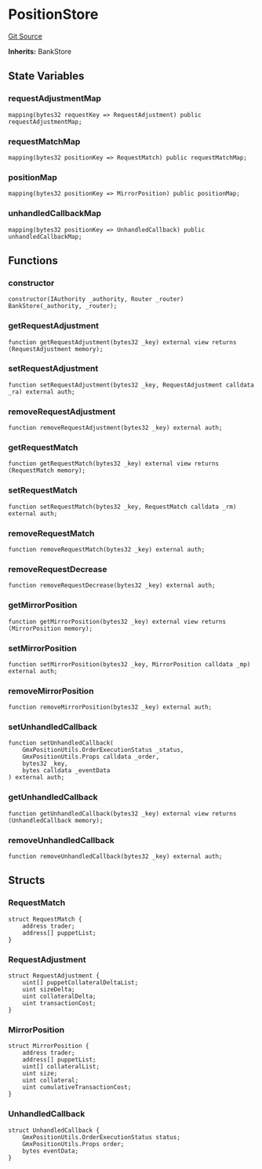 # PositionStore
[Git Source](https://github.com/GMX-Blueberry-Club/puppet-contracts/blob/9c0e4bd812e2fadc24247bdb9759d2c34c92a190/src/position/store/PositionStore.sol)

**Inherits:**
BankStore


## State Variables
### requestAdjustmentMap

```solidity
mapping(bytes32 requestKey => RequestAdjustment) public requestAdjustmentMap;
```


### requestMatchMap

```solidity
mapping(bytes32 positionKey => RequestMatch) public requestMatchMap;
```


### positionMap

```solidity
mapping(bytes32 positionKey => MirrorPosition) public positionMap;
```


### unhandledCallbackMap

```solidity
mapping(bytes32 positionKey => UnhandledCallback) public unhandledCallbackMap;
```


## Functions
### constructor


```solidity
constructor(IAuthority _authority, Router _router) BankStore(_authority, _router);
```

### getRequestAdjustment


```solidity
function getRequestAdjustment(bytes32 _key) external view returns (RequestAdjustment memory);
```

### setRequestAdjustment


```solidity
function setRequestAdjustment(bytes32 _key, RequestAdjustment calldata _ra) external auth;
```

### removeRequestAdjustment


```solidity
function removeRequestAdjustment(bytes32 _key) external auth;
```

### getRequestMatch


```solidity
function getRequestMatch(bytes32 _key) external view returns (RequestMatch memory);
```

### setRequestMatch


```solidity
function setRequestMatch(bytes32 _key, RequestMatch calldata _rm) external auth;
```

### removeRequestMatch


```solidity
function removeRequestMatch(bytes32 _key) external auth;
```

### removeRequestDecrease


```solidity
function removeRequestDecrease(bytes32 _key) external auth;
```

### getMirrorPosition


```solidity
function getMirrorPosition(bytes32 _key) external view returns (MirrorPosition memory);
```

### setMirrorPosition


```solidity
function setMirrorPosition(bytes32 _key, MirrorPosition calldata _mp) external auth;
```

### removeMirrorPosition


```solidity
function removeMirrorPosition(bytes32 _key) external auth;
```

### setUnhandledCallback


```solidity
function setUnhandledCallback(
    GmxPositionUtils.OrderExecutionStatus _status,
    GmxPositionUtils.Props calldata _order,
    bytes32 _key,
    bytes calldata _eventData
) external auth;
```

### getUnhandledCallback


```solidity
function getUnhandledCallback(bytes32 _key) external view returns (UnhandledCallback memory);
```

### removeUnhandledCallback


```solidity
function removeUnhandledCallback(bytes32 _key) external auth;
```

## Structs
### RequestMatch

```solidity
struct RequestMatch {
    address trader;
    address[] puppetList;
}
```

### RequestAdjustment

```solidity
struct RequestAdjustment {
    uint[] puppetCollateralDeltaList;
    uint sizeDelta;
    uint collateralDelta;
    uint transactionCost;
}
```

### MirrorPosition

```solidity
struct MirrorPosition {
    address trader;
    address[] puppetList;
    uint[] collateralList;
    uint size;
    uint collateral;
    uint cumulativeTransactionCost;
}
```

### UnhandledCallback

```solidity
struct UnhandledCallback {
    GmxPositionUtils.OrderExecutionStatus status;
    GmxPositionUtils.Props order;
    bytes eventData;
}
```

